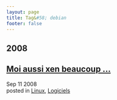 ```yaml
---
layout: page
title: Tag&#58; debian
footer: false
---
```


<div id="blog-archives" class="category">
<h2>2008</h2>

<article>
<h1><a href="/2008/09/11/moi-aussi-xen-beaucoup/index.html">Moi aussi xen beaucoup ...</a></h1>
<time datetime="2008-09-11T00:00:00-06:00" pubdate><span class='month'>Sep</span> <span class='day'>11</span> <span class='year'>2008</span></time>
<footer>
<span class="categories">posted in 
<a href='/categories/linux/'>Linux</a>, <a href='/categories/logiciels/'>Logiciels</a></span>
</footer>
</article>
</div>
